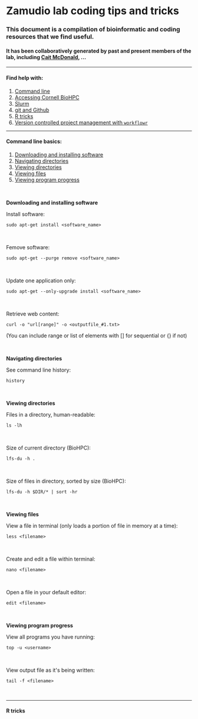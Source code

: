 Zamudio lab coding tips and tricks
================

### This document is a compilation of bioinformatic and coding resources that we find useful.

#### It has been collaboratively generated by past and present members of the lab, including <a href="https://caitmcdonald.github.io/" target="blank">Cait McDonald</a>, ...

------------------------------------------------------------------------

#### Find help with:

1.  [Command line](#Command-line-basics)
2.  [Accessing Cornell BioHPC]()
3.  <a href="https://github.com/caitmcdonald/parallel_computing/blob/master/slurm_scripting.md" target="_blank">Slurm</a>
4.  <a href="https://github.com/caitmcdonald/Zamudio_git_intro/blob/master/README.md" target="_blank">git and Github</a>
5.  [R tricks](#R-tricks)
6.  <a href="https://jdblischak.github.io/workflowr/index.html" target="_blank">Version controlled project management with <code>workflowr</code></a>

------------------------------------------------------------------------

#### Command line basics:

1.  [Downloading and installing software](#Downloading-and-installing)
2.  [Navigating directories](#Navigating%20directories)
3.  [Viewing directories](#Viewing-files)
4.  [Viewing files](#Viewing-files)
5.  [Viewing program progress](#Viewing-program-progress)

<br>

**Downloading and installing software**

Install software:

    sudo apt-get install <software_name>

<br>

Femove software:

    sudo apt-get --purge remove <software_name>

<br>

Update one application only:

    sudo apt-get --only-upgrade install <software_name>

<br>

Retrieve web content:

    curl -o "url[range]" -o <outputfile_#1.txt> 

(You can include range or list of elements with \[\] for sequential or {} if not)

<br>

**Navigating directories**

See command line history:

    history

<br>

**Viewing directories**

Files in a directory, human-readable:

    ls -lh

<br>

Size of current directory (BioHPC):

    lfs-du -h .

<br>

Size of files in directory, sorted by size (BioHPC):

    lfs-du -h $DIR/* | sort -hr

<br>

**Viewing files**

View a file in terminal (only loads a portion of file in memory at a time):

    less <filename>

<br>

Create and edit a file within terminal:

    nano <filename>

<br>

Open a file in your default editor:

    edit <filename>

<br>

**Viewing program progress**

View all programs you have running:

    top -u <username>

<br>

View output file as it's being written:

    tail -f <filename>

<br>

------------------------------------------------------------------------

#### R tricks
